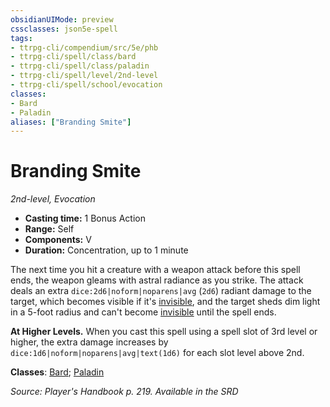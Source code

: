 ```yaml
---
obsidianUIMode: preview
cssclasses: json5e-spell
tags:
- ttrpg-cli/compendium/src/5e/phb
- ttrpg-cli/spell/class/bard
- ttrpg-cli/spell/class/paladin
- ttrpg-cli/spell/level/2nd-level
- ttrpg-cli/spell/school/evocation
classes:
- Bard
- Paladin
aliases: ["Branding Smite"]
---
```

# Branding Smite
*2nd-level, Evocation*  


- **Casting time:** 1 Bonus Action
- **Range:** Self
- **Components:** V
- **Duration:** Concentration, up to 1 minute

The next time you hit a creature with a weapon attack before this spell ends, the weapon gleams with astral radiance as you strike. The attack deals an extra `dice:2d6|noform|noparens|avg` (`2d6`) radiant damage to the target, which becomes visible if it's [invisible](3-Mechanics/CLI/rules/conditions.md#Invisible), and the target sheds dim light in a 5-foot radius and can't become [invisible](3-Mechanics/CLI/rules/conditions.md#Invisible) until the spell ends.

**At Higher Levels.** When you cast this spell using a spell slot of 3rd level or higher, the extra damage increases by `dice:1d6|noform|noparens|avg|text(1d6)` for each slot level above 2nd.

**Classes**: [Bard](3-Mechanics/CLI/lists/list-spells-classes-bard.md); [Paladin](3-Mechanics/CLI/lists/list-spells-classes-paladin.md)

*Source: Player's Handbook p. 219. Available in the <span title='Systems Reference Document (5.1)'>SRD</span>*